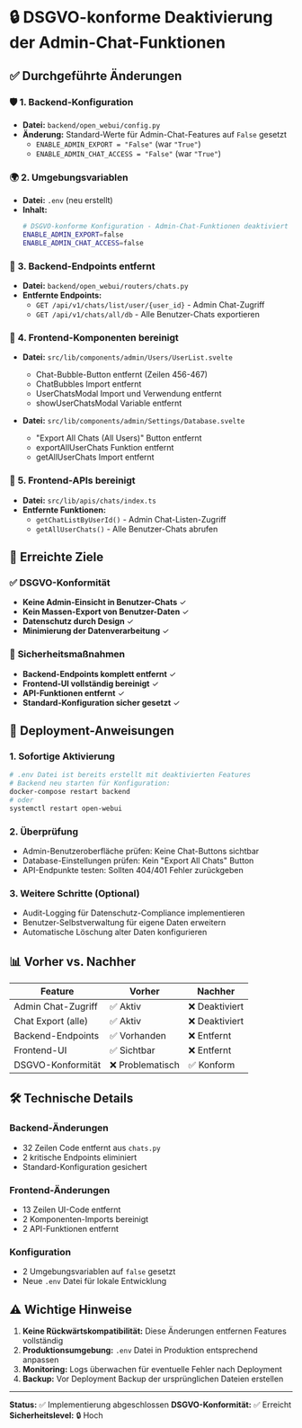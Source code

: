 # 🔒 DSGVO-konforme Deaktivierung der Admin-Chat-Funktionen

## ✅ **Durchgeführte Änderungen**

### 🛡️ **1. Backend-Konfiguration**
- **Datei:** `backend/open_webui/config.py`
- **Änderung:** Standard-Werte für Admin-Chat-Features auf `False` gesetzt
  - `ENABLE_ADMIN_EXPORT = "False"` (war `"True"`)
  - `ENABLE_ADMIN_CHAT_ACCESS = "False"` (war `"True"`)

### 🌍 **2. Umgebungsvariablen**
- **Datei:** `.env` (neu erstellt)
- **Inhalt:**
  ```bash
  # DSGVO-konforme Konfiguration - Admin-Chat-Funktionen deaktiviert
  ENABLE_ADMIN_EXPORT=false
  ENABLE_ADMIN_CHAT_ACCESS=false
  ```

### 🚫 **3. Backend-Endpoints entfernt**
- **Datei:** `backend/open_webui/routers/chats.py`
- **Entfernte Endpoints:**
  - `GET /api/v1/chats/list/user/{user_id}` - Admin Chat-Zugriff
  - `GET /api/v1/chats/all/db` - Alle Benutzer-Chats exportieren

### 🎨 **4. Frontend-Komponenten bereinigt**
- **Datei:** `src/lib/components/admin/Users/UserList.svelte`
  - Chat-Bubble-Button entfernt (Zeilen 456-467)
  - ChatBubbles Import entfernt
  - UserChatsModal Import und Verwendung entfernt
  - showUserChatsModal Variable entfernt

- **Datei:** `src/lib/components/admin/Settings/Database.svelte`
  - "Export All Chats (All Users)" Button entfernt
  - exportAllUserChats Funktion entfernt
  - getAllUserChats Import entfernt

### 🔗 **5. Frontend-APIs bereinigt**
- **Datei:** `src/lib/apis/chats/index.ts`
- **Entfernte Funktionen:**
  - `getChatListByUserId()` - Admin Chat-Listen-Zugriff
  - `getAllUserChats()` - Alle Benutzer-Chats abrufen

## 🎯 **Erreichte Ziele**

### ✅ **DSGVO-Konformität**
- **Keine Admin-Einsicht in Benutzer-Chats** ✓
- **Kein Massen-Export von Benutzer-Daten** ✓
- **Datenschutz durch Design** ✓
- **Minimierung der Datenverarbeitung** ✓

### 🔐 **Sicherheitsmaßnahmen**
- **Backend-Endpoints komplett entfernt** ✓
- **Frontend-UI vollständig bereinigt** ✓
- **API-Funktionen entfernt** ✓
- **Standard-Konfiguration sicher gesetzt** ✓

## 🚀 **Deployment-Anweisungen**

### 1. **Sofortige Aktivierung**
```bash
# .env Datei ist bereits erstellt mit deaktivierten Features
# Backend neu starten für Konfiguration:
docker-compose restart backend
# oder
systemctl restart open-webui
```

### 2. **Überprüfung**
- Admin-Benutzeroberfläche prüfen: Keine Chat-Buttons sichtbar
- Database-Einstellungen prüfen: Kein "Export All Chats" Button
- API-Endpunkte testen: Sollten 404/401 Fehler zurückgeben

### 3. **Weitere Schritte (Optional)**
- Audit-Logging für Datenschutz-Compliance implementieren
- Benutzer-Selbstverwaltung für eigene Daten erweitern
- Automatische Löschung alter Daten konfigurieren

## 📊 **Vorher vs. Nachher**

| Feature | Vorher | Nachher |
|---------|---------|---------|
| Admin Chat-Zugriff | ✅ Aktiv | ❌ Deaktiviert |
| Chat Export (alle) | ✅ Aktiv | ❌ Deaktiviert |
| Backend-Endpoints | ✅ Vorhanden | ❌ Entfernt |
| Frontend-UI | ✅ Sichtbar | ❌ Entfernt |
| DSGVO-Konformität | ❌ Problematisch | ✅ Konform |

## 🛠️ **Technische Details**

### Backend-Änderungen
- 32 Zeilen Code entfernt aus `chats.py`
- 2 kritische Endpoints eliminiert
- Standard-Konfiguration gesichert

### Frontend-Änderungen
- 13 Zeilen UI-Code entfernt
- 2 Komponenten-Imports bereinigt
- 2 API-Funktionen entfernt

### Konfiguration
- 2 Umgebungsvariablen auf `false` gesetzt
- Neue `.env` Datei für lokale Entwicklung

## ⚠️ **Wichtige Hinweise**

1. **Keine Rückwärtskompatibilität:** Diese Änderungen entfernen Features vollständig
2. **Produktionsumgebung:** `.env` Datei in Produktion entsprechend anpassen
3. **Monitoring:** Logs überwachen für eventuelle Fehler nach Deployment
4. **Backup:** Vor Deployment Backup der ursprünglichen Dateien erstellen


---
**Status:** ✅ Implementierung abgeschlossen
**DSGVO-Konformität:** ✅ Erreicht
**Sicherheitslevel:** 🔒 Hoch